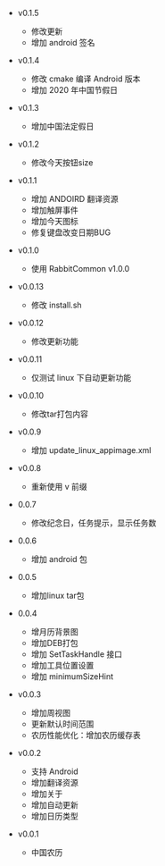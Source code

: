 - v0.1.5
  + 修改更新
  + 增加 android 签名

- v0.1.4
  + 修改 cmake 编译 Android 版本
  + 增加 2020 年中国节假日

- v0.1.3
  + 增加中国法定假日

- v0.1.2
  + 修改今天按钮size

- v0.1.1
  + 增加 ANDOIRD 翻译资源
  + 增加触屏事件
  + 增加今天图标
  + 修复键盘改变日期BUG
  
- v0.1.0
  + 使用 RabbitCommon v1.0.0
  
- v0.0.13
  + 修改 install.sh

- v0.0.12
  + 修改更新功能

- v0.0.11
  + 仅测试 linux 下自动更新功能

- v0.0.10
  + 修改tar打包内容
  
- v0.0.9
  + 增加 update_linux_appimage.xml

- v0.0.8
  + 重新使用 v 前缀

- 0.0.7
  + 修改纪念日，任务提示，显示任务数
  
- 0.0.6
  + 增加 android 包
  
- 0.0.5
  + 增加linux tar包
  
- 0.0.4
  + 增月历背景图
  + 增加DEB打包
  + 增加 SetTaskHandle 接口
  + 增加工具位置设置
  + 增加 minimumSizeHint 
  
- v0.0.3
  + 增加周视图
  + 更新默认时间范围
  + 农历性能优化：增加农历缓存表

- v0.0.2
  + 支持 Android
  + 增加翻译资源
  + 增加关于
  + 增加自动更新
  + 增加日历类型
  
- v0.0.1
  - 中国农历
